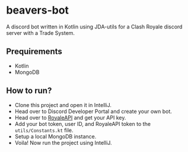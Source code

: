 # beavers-bot

A discord bot written in Kotlin using JDA-utils for a Clash Royale discord server with a Trade System.

## Prequirements

- Kotlin
- MongoDB

## How to run?

- Clone this project and open it in IntelliJ.
- Head over to Discord Developer Portal and create your own bot.
- Head over to [RoyaleAPI](https://docs.royaleapi.com/#/) and get your API key.
- Add your bot token, user ID, and RoyaleAPI token  to the `utils/Constants.kt` file.
- Setup a local MongoDB instance.
- Voila! Now run the project using IntelliJ.

